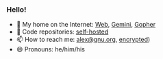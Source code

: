 ### Hello!

- 🏡 My home on the Internet:
    [Web](https://alexschroeder.ch/),
	[Gemini](gemini://alexschroeder.ch/),
	[Gopher](gopher://alexschroeder.ch/)
- 🎡 Code repositories: [self-hosted](https://alexschroeder.ch/cgit/)
- 📫 How to reach me: [alex@gnu.org](mailto:alex@gnu.org),
    [encrypted](https://keyoxide.org/hkp/alex%40alexschroeder.ch))
- 😄 Pronouns: he/him/his
	
